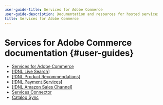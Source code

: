 ```yaml
---
user-guide-title: Services for Adobe Commerce
user-guide-description: Documentation and resources for hosted services that provide extended capabilities to Adobe Commerce and Magento Open Source.
title: Services for Adobe Commerce
---
```

# Services for Adobe Commerce documentation {#user-guides}

- [Services for Adobe Commerce](home.md)
- [[!DNL Live Search]](/help/live-search/guide-overview.md)
- [[!DNL Product Recommendations]](/help/product-recommendations/guide-overview.md)
- [[!DNL Payment Services]](/help/payment-services/guide-overview.md)
- [[!DNL Amazon Sales Channel]](https://experienceleague.adobe.com/docs/commerce-channels/amazon/guide-overview.html)
- [Services Connector](/help/landing/saas.md)
- [Catalog Sync](/help/landing/catalog-sync.md)
